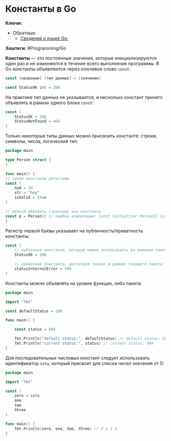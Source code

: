 
# Константы в  Go

**Ключи:**
- Обратные:
	- [Сведения о языке Go](GO);

**Хештеги:** #Programming/Go

**Константы** — это постоянные значения, которые инициализируются один раз и не изменяются в течение всего выполнения программы. В Go константы объявляются через ключевое слово `const`:

```go
const [название] [тип данных] = [значение]

const StatusOk int = 200
```

На практике тип данных не указывается, и несколько констант принято объявлять в рамках одного блока `const`:

```go
const (
	StatusOk = 200
	StatusNotFound = 404
)
```

Только некоторые типы данных можно присвоить константе: строки, символы, числа, логический тип:

```go
package main

type Person struct {
}

func main() {
// такие константы допустимы
const (
	num = 20
	str = "hey"
	isValid = true
)

// нельзя объявить структуру как константу
const p = Person{} // ошибка компиляции: const initializer Person{} is not a constant
}
```

Регистр первой буквы указывает на публичность/приватность константы:

```go
const (
	// публичная константа, которую можно использовать во внешних пакетах
	StatusOk = 200

	// приватная константа, доступная только в рамках текущего пакета
	statusInternalError = 500
)
```

Константы можно объявлять на уровне функции, либо пакета:

```go
package main

import "fmt"

const defaultStatus = 200

func main() {

	const status = 404

	fmt.Println("default status:", defaultStatus) // default status: 200
	fmt.Println("current status:", status) // current status: 404
}
```

Для последовательных числовых констант следует использовать идентификатор `iota`, который присвоит для списка чисел значения от 0:

```go
package main

import "fmt"

const (
	zero = iota
	one
	two
	three
)

func main() {
	fmt.Println(zero, one, two, three) // 0 1 2 3
}
```
